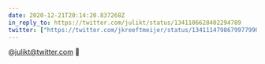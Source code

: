 ```yaml
---
date: 2020-12-21T20:14:20.837268Z
in_reply_to: https://twitter.com/julikt/status/1341106628402294789
twitter: ["https://twitter.com/jkreeftmeijer/status/1341114798679977990"]
---
```

@julikt@twitter.com 🤭
